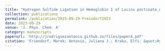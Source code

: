 ```yaml
---
title: "Hydrogen Sulfide Ligation in Hemoglobin I of Lucina pectinata_A QM/MM and Local Mode Study"
collection: publications
permalink: /publication/2023-09-29-Freindorf2023
date: 2023-09-29
venue: 'J. Phys. Chem. A'
category: manuscripts
paperurl: 'http://jrodriguezantonio.github.io/files/paper4.pdf'
citation: 'Friendorf, Marek; Antonio, Juliana J.; Kraka, Elfi. &quot;Hydrogen Sulfide Ligation in Hemoglobin I of Lucina pectinata - A QM/MM and Local Mode Study&quot; <i>J. Phys. Chem. A</i>, <b>2023</b>, <i>127</i>, 8316-8329'
---
```


